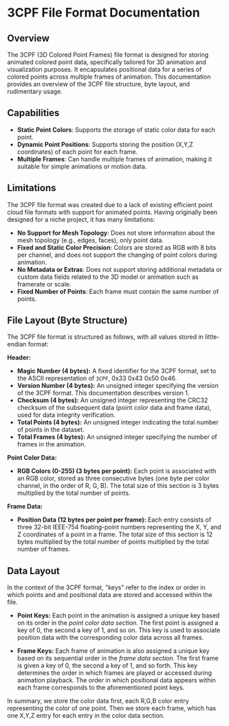 # 3CPF File Format Documentation

## Overview

The 3CPF (3D Colored Point Frames) file format is designed for storing animated colored point data, specifically tailored for 3D animation and visualization purposes. It encapsulates positional data for a series of colored points across multiple frames of animation. This documentation provides an overview of the 3CPF file structure, byte layout, and rudimentary usage.

## Capabilities

- **Static Point Colors**: Supports the storage of static color data for each point.
- **Dynamic Point Positions**: Supports storing the position (X,Y,Z coordinates) of each point for each frame.
- **Multiple Frames**: Can handle multiple frames of animation, making it suitable for simple animations or motion data.

## Limitations
The 3CPF file format was created due to a lack of existing efficient point cloud file formats with support for animated points. Having originally been designed for a niche project, it has many limitations:
- **No Support for Mesh Topology**: Does not store information about the mesh topology (e.g., edges, faces), only point data.
- **Fixed and Static Color Precision**: Colors are stored as RGB with 8 bits per channel, and does not support the changing of point colors during animation.
- **No Metadata or Extras**: Does not support storing additional metadata or custom data fields related to the 3D model or animation such as framerate or scale.
- **Fixed Number of Points**: Each frame must contain the same number of points.

## File Layout (Byte Structure)

The 3CPF file format is structured as follows, with all values stored in little-endian format:

**Header:**

- **Magic Number (4 bytes):** A fixed identifier for the 3CPF format, set to the ASCII representation of `3CPF`, 0x33 0x43 0x50 0x46.
- **Version Number (4 bytes):** An unsigned integer specifying the version of the 3CPF format. This documentation describes version 1.
- **Checksum (4 bytes):** An unsigned integer representing the CRC32 checksum of the subsequent data (point color data and frame data), used for data integrity verification.
- **Total Points (4 bytes):** An unsigned integer indicating the total number of points in the dataset.
- **Total Frames (4 bytes):** An unsigned integer specifying the number of frames in the animation.

**Point Color Data:**

- **RGB Colors (0-255) (3 bytes per point):** Each point is associated with an RGB color, stored as three consecutive bytes (one byte per color channel, in the order of R, G, B). The total size of this section is 3 bytes multiplied by the total number of points.

**Frame Data:**

- **Position Data (12 bytes per point per frame):** Each entry consists of three 32-bit IEEE-754 floating-point numbers representing the X, Y, and Z coordinates of a point in a frame. The total size of this section is 12 bytes multiplied by the total number of points multiplied by the total number of frames.

## Data Layout

In the context of the 3CPF format, "keys" refer to the index or order in which points and and positional data are stored and accessed within the file.

- **Point Keys:** Each point in the animation is assigned a unique key based on its order in the *point color data section.* The first point is assigned a key of 0, the second a key of 1, and so on. This key is used to associate position data with the corresponding color data across all frames.

- **Frame Keys:** Each frame of animation is also assigned a unique key based on its sequential order in the *frame data section.* The first frame is given a key of 0, the second a key of 1, and so forth. This key determines the order in which frames are played or accessed during animation playback. The order in which positional data appears within each frame corresponds to the aforementioned point keys.

In summary, we store the color data first, each R,G,B color entry representing the color of one point. Then we store each frame, which has one X,Y,Z entry for each entry in the color data section.
